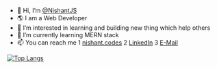 - 👋 Hi, I’m [@NishantJS](https://github.com/NishantJS/)
- 🌎 I am a Web Developer
- 👀 I’m interested in learning and building new thing which help others
- 🌱 I’m currently learning MERN stack
- 📫 You can reach me 
  1 [nishant.codes](https://nishant.codes)
  2 [LinkedIn](https://www.linkedin.com/in/nishant-chorge/)
  3 [E-Mail](mailto:contact@nishant.codes)
  
  
[![Top Langs](https://github-readme-stats.vercel.app/api/top-langs/?username=NishantJS&theme=radical&layout=compact)](https://github.com/anuraghazra/github-readme-stats)

